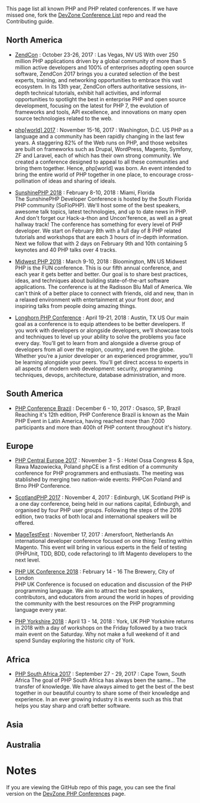 This page list all known PHP and PHP related conferences. If we have missed one, fork the [DevZone Conference List](https://github.com/zendtech/devzone_conference_list) repo and read the Contributing guide.

## North America
* [ZendCon](http://zendcon.com) : October 23-26, 2017 : Las Vegas, NV US
With over 250 million PHP applications driven by a global community of more than 5 million active developers and 100% of enterprises adopting open source software, ZendCon 2017 brings you a curated selection of the best experts, training, and networking opportunities to embrace this vast ecosystem. In its 13th year, ZendCon offers authoritative sessions, in-depth technical tutorials, exhibit hall activities, and informal opportunities to spotlight the best in enterprise PHP and open source development, focusing on the latest for PHP 7, the evolution of frameworks and tools, API excellence, and innovations on many open source technologies related to the web.

* [php&#91;world&#93; 2017](https://world.phparch.com/) : November 15-16, 2017 : Washington, D.C. US
 PHP as a language and a community has been rapidly changing in the last few years. A staggering 82% of the Web runs on PHP, and those websites are built on frameworks such as Drupal, WordPress, Magento, Symfony, ZF and Laravel, each of which has their own strong community. We created a conference designed to appeal to all these communities and bring them together. Hence, php[world] was born. An event intended to bring the entire world of PHP together in one place, to encourage cross-pollination of ideas and sharing of ideals.

* [SunshinePHP 2018](http://2018.sunshinephp.com/) : February 8-10, 2018 : Miami, Florida  
The SunshinePHP Developer Conference is hosted by the South Florida PHP community (SoFloPHP). We'll host some of the best speakers, awesome talk topics, latest technologies, and up to date news in PHP. And don't forget our Hack-a-thon and Uncon'ference, as well as a great hallway track! The conference has something for every level of PHP developer. We start on February 8th with a full day of 8 PHP related tutorials and workshops that are each 3 hours of in-depth information. Next we follow that with 2 days on February 9th and 10th containing 5 keynotes and 40 PHP talks over 4 tracks.

* [Midwest PHP 2018](https://2018.midwestphp.org/) : March 9-10, 2018 : Bloomington, MN US
Midwest PHP is the FUN conference. This is our fifth annual conference, and each year it gets better and better. Our goal is to share best practices, ideas, and techniques about building state-of-the-art software applications. The conference is at the Radisson Blu Mall of America. We can't think of a better place to connect with friends, old and new, than in a relaxed environment with entertainment at your front door, and inspiring talks from people doing amazing things.

* [Longhorn PHP Conference](https://www.longhornphp.com/) : April 19-21, 2018 : Austin, TX US
Our main goal as a conference is to equip attendees to be better developers. If you work with developers or alongside developers, we’ll showcase tools and techniques to level up your ability to solve the problems you face every day. You’ll get to learn from and alongside a diverse group of developers from all over the region, country, and even the globe. Whether you’re a junior developer or an experienced programmer, you’ll be learning alongside your peers. You’ll get direct access to experts in all aspects of modern web development: security, programming techniques, devops, architecture, database administration, and more.

## South America
* [PHP Conference Brazil](http://www.phpconference.com.br) : December 6 - 10, 2017 : Osasco, SP, Brazil
Reaching it's 12th edition, PHP Conference Brazil is known as the Main PHP Event in Latin America, having reached more than 7,000 participants and more than 400h of PHP content throughout it's history.

## Europe
* [PHP Central Europe 2017](https://2017.phpce.eu) : November 3 - 5 : Hotel Ossa Congress & Spa, Rawa Mazowiecka, Poland
phpCE is a first edition of a community conference for PHP programmers and enthusiasts. The meeting was stablished by merging two nation-wide events: PHPCon Poland and Brno PHP Conference.

* [ScotlandPHP 2017](https://conference.scotlandphp.co.uk) : November 4, 2017 : Edinburgh, UK
Scotland PHP is a one day conference, being held in our nations capital, Edinburgh, and organised by four PHP user groups. Following the steps of the 2016 edition, two tracks of both local and international speakers will be offered.

* [MageTestFest](https://magetestfest.com/) : November 17, 2017 : Amersfoort, Netherlands
An international developer conference focused on one thing: Testing within Magento. This event will bring in various experts in the field of testing (PHPUnit, TDD, BDD, code refactoring) to lift Magento developers to the next level.

* [PHP UK Conference 2018](https://www.phpconference.co.uk/) : February 14 - 16 The Brewery, City of London  
PHP UK Conference is focused on education and discussion of the PHP programming language. We aim to attract the best speakers, contributors, and educators from around the world in hopes of providing the community with the best resources on the PHP programming language every year.

* [PHP Yorkshire 2018](https://www.phpyorkshire.co.uk) : April 13 - 14, 2018 : York, UK
PHP Yorkshire returns in 2018 with a day of workshops on the Friday followed by a two track main event on the Saturday. Why not make a full weekend of it and spend Sunday exploring the historic city of York.

## Africa
* [PHP South Africa 2017](http://phpsouthafrica.com/) : September 27 - 29, 2017 :  Cape Town, South Africa
The goal of PHP South Africa has always been the same… The transfer of knowledge. We have always aimed to get the best of the best together in our beautiful country to share some of their knowledge and experience. In an ever growing industry it is events such as this that helps you stay sharp and craft better software.

## Asia

## Australia

# Notes
If you are viewing the GitHub repo of this page, you can see the final version on the [DevZone PHP Conferences](https://devzone.zend.com/php-conferences/) page.
